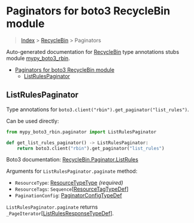 # Paginators for boto3 RecycleBin module

> [Index](..) > [RecycleBin](.) > Paginators

Auto-generated documentation for
[RecycleBin](https://boto3.amazonaws.com/v1/documentation/api/latest/reference/services/rbin.html#RecycleBin)
type annotations stubs module
[mypy_boto3_rbin](https://pypi.org/project/mypy-boto3-rbin/).

- [Paginators for boto3 RecycleBin module](#paginators-for-boto3-recyclebin-module)
  - [ListRulesPaginator](#listrulespaginator)

## ListRulesPaginator

Type annotations for `boto3.client("rbin").get_paginator("list_rules")`.

Can be used directly:

```python
from mypy_boto3_rbin.paginator import ListRulesPaginator

def get_list_rules_paginator() -> ListRulesPaginator:
    return boto3.client("rbin").get_paginator("list_rules")
```

Boto3 documentation:
[RecycleBin.Paginator.ListRules](https://boto3.amazonaws.com/v1/documentation/api/latest/reference/services/rbin.html#RecycleBin.Paginator.ListRules)

Arguments for `ListRulesPaginator.paginate` method:

- `ResourceType`: [ResourceTypeType](./literals.md#resourcetypetype)
  *(required)*
- `ResourceTags`:
  `Sequence`\[[ResourceTagTypeDef](./type_defs.md#resourcetagtypedef)\]
- `PaginationConfig`:
  [PaginatorConfigTypeDef](./type_defs.md#paginatorconfigtypedef)

`ListRulesPaginator.paginate` returns
`_PageIterator`\[[ListRulesResponseTypeDef](./type_defs.md#listrulesresponsetypedef)\].
